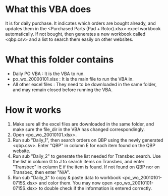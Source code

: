# What this VBA does
It is for daily purchase. It indicates which orders are bought already, and updates them in the <Purchased Parts (Pad + Rotor).xlsx> excel workbook automatically. If not bought, then generates a new workbook called <qbp.csv> and a list to search them easily on other websites. 

# What this folder contains
* Daily PO VBA : It is the VBA to run.
* po_wo_20000101.xlsx : It is the main file to run the VBA in.
* All other excel files : They need to be downloaded in the same folder, and may remain closed before running the VBA.

# How it works
1. Make sure all the excel files are downloaded in the same folder, and make sure the file_dir in the VBA has changed correspondingly. 
2. Open <po_wo_20010101.xlsx>.
3. Run sub "Daily_1", then search orders on QBP using the newly generated <qbp.csv>. Enter "QBP" in column E for each item found on the QBP website.
4. Run sub "Daily_2" to generate the list needed for Transbec search. Use the list in column G to J to search items on Transbec, and enter "Transbec" in column E if the item is found. If not found on QBP nor on Transbec, then enter "N/A".
5. Run sub "Daily_3" to copy & paste data to workbook <po_wo_20010101-0715S.xlsx> and color them. You may now open <po_wo_20010101-0715S.xlsx> to double check if the information is entered correctly.
